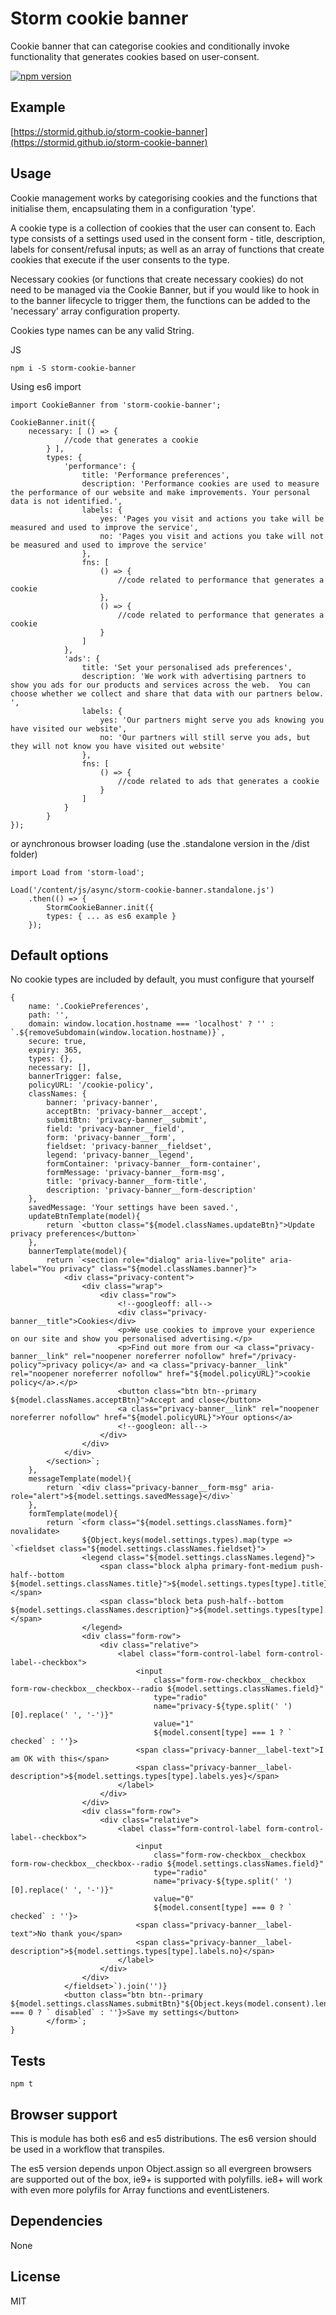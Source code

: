 # Storm cookie banner

Cookie banner that can categorise cookies and conditionally invoke functionality that generates cookies based on user-consent.

[![npm version](https://badge.fury.io/js/storm-cookie-banner.svg)](https://badge.fury.io/js/storm-cookie-banner)

## Example
[https://stormid.github.io/storm-cookie-banner](https://stormid.github.io/storm-cookie-banner)

## Usage
Cookie management works by categorising cookies and the functions that initialise them, encapsulating them in a configuration 'type'.

A cookie type is a collection of cookies that the user can consent to. Each type consists of a settings used used in the consent form - title, description, labels for consent/refusal inputs; as well as an array of functions that create cookies that execute if the user consents to the type. 

Necessary cookies (or functions that create necessary cookies) do not need to be managed via the Cookie Banner, but if you would like to hook in to the banner lifecycle to trigger them, the functions can be added to the 'necessary' array configuration property. 

Cookies type names can be any valid String.

JS
```
npm i -S storm-cookie-banner
```
Using es6 import
```
import CookieBanner from 'storm-cookie-banner';

CookieBanner.init({
	necessary: [ () => { 
            //code that generates a cookie
        } ],
        types: {
            'performance': {
                title: 'Performance preferences',
                description: 'Performance cookies are used to measure the performance of our website and make improvements. Your personal data is not identified.',
                labels: {
                    yes: 'Pages you visit and actions you take will be measured and used to improve the service',
                    no: 'Pages you visit and actions you take will not be measured and used to improve the service'
                },
                fns: [
                    () => { 
            			//code related to performance that generates a cookie
                    },					
                    () => { 
            			//code related to performance that generates a cookie
                    }
                ]
            },
            'ads': {
                title: 'Set your personalised ads preferences',
                description: 'We work with advertising partners to show you ads for our products and services across the web.  You can choose whether we collect and share that data with our partners below. ',
                labels: {
                    yes: 'Our partners might serve you ads knowing you have visited our website',
                    no: 'Our partners will still serve you ads, but they will not know you have visited out website'
                },
                fns: [
                    () => { 
            			//code related to ads that generates a cookie
                    }
                ]
            }
        }
});
```
or aynchronous browser loading (use the .standalone version in the /dist folder)
```
import Load from 'storm-load';

Load('/content/js/async/storm-cookie-banner.standalone.js')
    .then(() => {
        StormCookieBanner.init({
	    types: { ... as es6 example }
	});
```


## Default options
No cookie types are included by default, you must configure that yourself

```
{
	name: '.CookiePreferences',
	path: '',
	domain: window.location.hostname === 'localhost' ? '' : `.${removeSubdomain(window.location.hostname)}`,
	secure: true,
	expiry: 365,
	types: {},
	necessary: [],
	bannerTrigger: false,
	policyURL: '/cookie-policy',
	classNames: {
		banner: 'privacy-banner',
		acceptBtn: 'privacy-banner__accept',
		submitBtn: 'privacy-banner__submit',
		field: 'privacy-banner__field',
		form: 'privacy-banner__form',
		fieldset: 'privacy-banner__fieldset',
		legend: 'privacy-banner__legend',
		formContainer: 'privacy-banner__form-container',
		formMessage: 'privacy-banner__form-msg',
		title: 'privacy-banner__form-title',
		description: 'privacy-banner__form-description'
	},
	savedMessage: 'Your settings have been saved.',
	updateBtnTemplate(model){
		return `<button class="${model.classNames.updateBtn}">Update privacy preferences</button>`
	},
	bannerTemplate(model){
		return `<section role="dialog" aria-live="polite" aria-label="You privacy" class="${model.classNames.banner}">
			<div class="privacy-content">
				<div class="wrap">
					<div class="row">
						<!--googleoff: all-->
						<div class="privacy-banner__title">Cookies</div>
						<p>We use cookies to improve your experience on our site and show you personalised advertising.</p>
						<p>Find out more from our <a class="privacy-banner__link" rel="noopener noreferrer nofollow" href="/privacy-policy">privacy policy</a> and <a class="privacy-banner__link" rel="noopener noreferrer nofollow" href="${model.policyURL}">cookie policy</a>.</p>
						<button class="btn btn--primary ${model.classNames.acceptBtn}">Accept and close</button>
						<a class="privacy-banner__link" rel="noopener noreferrer nofollow" href="${model.policyURL}">Your options</a>
						<!--googleon: all-->
					</div>
				</div>
			</div>
		</section>`;
	},
	messageTemplate(model){
		return `<div class="privacy-banner__form-msg" aria-role="alert">${model.settings.savedMessage}</div>`
	},
	formTemplate(model){
		return `<form class="${model.settings.classNames.form}" novalidate>
				${Object.keys(model.settings.types).map(type => `<fieldset class="${model.settings.classNames.fieldset}">
				<legend class="${model.settings.classNames.legend}">
					<span class="block alpha primary-font-medium push-half--bottom ${model.settings.classNames.title}">${model.settings.types[type].title}</span>
					<span class="block beta push-half--bottom ${model.settings.classNames.description}">${model.settings.types[type].description}</span>
				</legend>
				<div class="form-row">
					<div class="relative">
						<label class="form-control-label form-control-label--checkbox">
							<input
								class="form-row-checkbox__checkbox form-row-checkbox__checkbox--radio ${model.settings.classNames.field}"
								type="radio"
								name="privacy-${type.split(' ')[0].replace(' ', '-')}"
								value="1"
								${model.consent[type] === 1 ? ` checked` : ''}>
							<span class="privacy-banner__label-text">I am OK with this</span>
							<span class="privacy-banner__label-description">${model.settings.types[type].labels.yes}</span>
						</label>    
					</div>
				</div>
				<div class="form-row">
					<div class="relative">
						<label class="form-control-label form-control-label--checkbox">
							<input
								class="form-row-checkbox__checkbox form-row-checkbox__checkbox--radio ${model.settings.classNames.field}"
								type="radio"
								name="privacy-${type.split(' ')[0].replace(' ', '-')}"
								value="0"
								${model.consent[type] === 0 ? ` checked` : ''}>
							<span class="privacy-banner__label-text">No thank you</span>
							<span class="privacy-banner__label-description">${model.settings.types[type].labels.no}</span>
						</label>    
					</div>
				</div>
			</fieldset>`).join('')}
			<button class="btn btn--primary ${model.settings.classNames.submitBtn}"${Object.keys(model.consent).length === 0 ? ` disabled` : ''}>Save my settings</button>
		</form>`;
}
```

## Tests
```
npm t
```

## Browser support
This is module has both es6 and es5 distributions. The es6 version should be used in a workflow that transpiles.

The es5 version depends unpon Object.assign so all evergreen browsers are supported out of the box, ie9+ is supported with polyfills. ie8+ will work with even more polyfils for Array functions and eventListeners.

## Dependencies
None

## License
MIT
